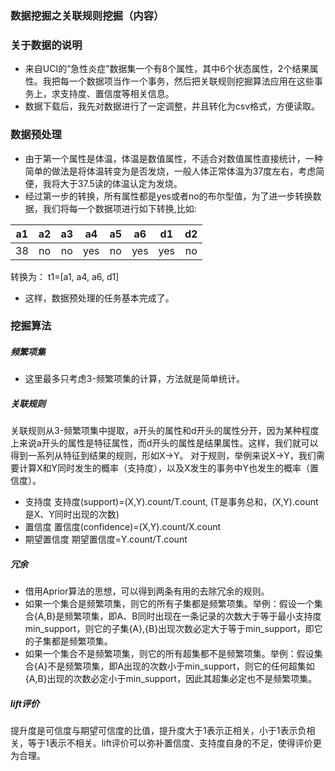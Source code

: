 ### 数据挖掘之关联规则挖掘（内容）

### 关于数据的说明
- 来自UCI的”急性炎症”数据集一个有8个属性，其中6个状态属性，2个结果属性。我把每一个数据项当作一个事务，然后把关联规则挖掘算法应用在这些事务上，求支持度、置信度等相关信息。
- 数据下载后，我先对数据进行了一定调整，并且转化为csv格式，方便读取。

### 数据预处理
- 由于第一个属性是体温，体温是数值属性，不适合对数值属性直接统计，一种简单的做法是将体温转变为是否发烧，一般人体正常体温为37度左右，考虑简便，我将大于37.5读的体温认定为发烧。
- 经过第一步的转换，所有属性都是yes或者no的布尔型值，为了进一步转换数据，我们将每一个数据项进行如下转换,比如:

|a1|a2|a3|a4|a5|a6|d1|d2|
|:--:|:--:|:--:|:--:|:--:|:--:|:--:|:--:|
|38|no|no|yes|no|yes|yes|no|

 转换为： t1=[a1, a4, a6, d1]
- 这样，数据预处理的任务基本完成了。

### 挖掘算法
##### 频繁项集
- 这里最多只考虑3-频繁项集的计算，方法就是简单统计。

##### 关联规则
关联规则从3-频繁项集中提取，a开头的属性和d开头的属性分开，因为某种程度上来说a开头的属性是特征属性，而d开头的属性是结果属性。这样，我们就可以得到一系列从特征到结果的规则，形如X->Y。
对于规则，举例来说X->Y，我们需要计算X和Y同时发生的概率（支持度），以及X发生的事务中Y也发生的概率（置信度）。
- 支持度
支持度(support)=(X,Y).count/T.count, (T是事务总和，(X,Y).count是X、Y同时出现的次数)
- 置信度
置信度(confidence)=(X,Y).count/X.count
- 期望置信度
期望置信度=Y.count/T.count

##### 冗余
- 借用Aprior算法的思想，可以得到两条有用的去除冗余的规则。
- 如果一个集合是频繁项集，则它的所有子集都是频繁项集。举例：假设一个集合{A,B}是频繁项集，即A、B同时出现在一条记录的次数大于等于最小支持度min_support，则它的子集{A},{B}出现次数必定大于等于min_support，即它的子集都是频繁项集。
- 如果一个集合不是频繁项集，则它的所有超集都不是频繁项集。举例：假设集合{A}不是频繁项集，即A出现的次数小于min_support，则它的任何超集如{A,B}出现的次数必定小于min_support，因此其超集必定也不是频繁项集。

##### lift评价
提升度是可信度与期望可信度的比值，提升度大于1表示正相关，小于1表示负相关，等于1表示不相关。lift评价可以弥补置信度、支持度自身的不足，使得评价更为合理。